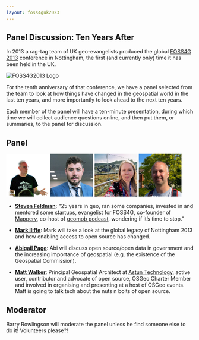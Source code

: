 ```yaml
---
layout: foss4guk2023
---
```


## Panel Discussion: Ten Years After

In 2013 a rag-tag team of UK geo-evangelists produced the 
global [FOSS4G 2013](http://2013.foss4g.org/) conference
in Nottingham, the first (and currently only) time it has
been held in the UK.

![FOSS4G2013 Logo](images/notts2013.png "Conference Logo")

For the tenth anniversary of that conference, we have a panel selected
from the team to look at how things have changed in the geospatial
world in the last ten years, and more importantly to look ahead to the
next ten years.

Each member of the panel will have a ten-minute presentation, during
which time we will collect audience questions online, and then
put them, or summaries, to the panel for discussion.

## Panel

[<img src="images/feldman.jpeg" width="115">](https://mastodon.me.uk/@stevenfeldman) [<img src="images/Iliffe.jpeg" width="115">](https://www.linkedin.com/in/iliffemark/) [<img src="images/page.jpeg" width="115">](https://www.linkedin.com/in/abipage/) [<img src="images/Walker.jpg" width="115">](https://www.astuntechnology.com/about/)

 * **[Steven Feldman](https://mastodon.me.uk/@stevenfeldman)**: "25 years in geo, ran some companies, invested in and mentored some startups, evangelist for FOSS4G, co-founder of [Mappery](http://mappery.org/), co-host of [geomob podcast](https://thegeomob.com/podcast), wondering if it’s time to stop." 
 
 * **[Mark Iliffe](https://www.linkedin.com/in/iliffemark/)**: Mark will take a look at the global legacy of Nottingham 2013 and how enabling access to open source has changed. 

 * **[Abigail Page](https://www.linkedin.com/in/abipage/)**: Abi will discuss open source/open data in government and the increasing importance of geospatial (e.g. the existence of the Geospatial Commission).
 
 * **[Matt Walker](https://www.astuntechnology.com/about/)**: Principal Geospatial Architect at [Astun Technology](https://www.astuntechnology.com/),  active user, contributor and advocate of open source, OSGeo Charter Member and involved in organising and presenting at a host of OSGeo events. Matt is going to talk tech about the nuts n bolts of open source. 

 
## Moderator

Barry Rowlingson will moderate the panel unless he find someone
else to do it! Volunteers please?!

